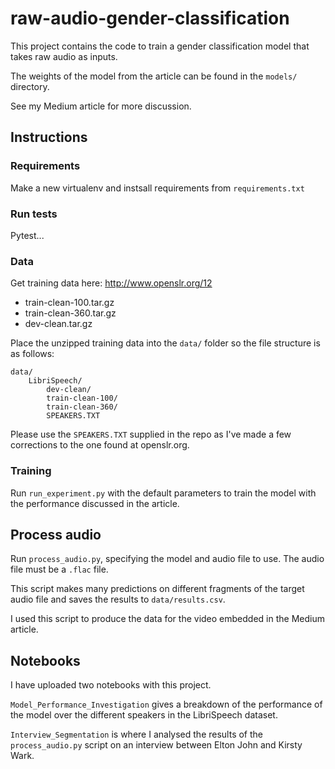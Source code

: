 # raw-audio-gender-classification

This project contains the code to train a gender classification model that takes raw audio as inputs.

The weights of the model from the article can be found in the `models/` directory.

See my Medium article for more discussion.

## Instructions
### Requirements
Make a new virtualenv and instsall requirements from `requirements.txt`

### Run tests

Pytest...

### Data
Get training data here: http://www.openslr.org/12
- train-clean-100.tar.gz
- train-clean-360.tar.gz
- dev-clean.tar.gz

Place the unzipped training data into the `data/` folder so the file structure is as follows:
```
data/
    LibriSpeech/
        dev-clean/
        train-clean-100/
        train-clean-360/
        SPEAKERS.TXT
```

Please use the `SPEAKERS.TXT` supplied in the repo as I've made a few corrections to the one found at openslr.org.

### Training

Run `run_experiment.py` with the default parameters to train the model with the performance discussed in the article.

## Process audio

Run `process_audio.py`, specifying the model and audio file to use. The audio file must be a `.flac` file.

This script makes many predictions on different fragments of the target audio file and saves the results to
`data/results.csv`.

I used this script to produce the data for the video embedded in the Medium article.


## Notebooks

I have uploaded two notebooks with this project.

`Model_Performance_Investigation` gives a breakdown of the performance of the model over the different speakers in the
LibriSpeech dataset.

`Interview_Segmentation` is where I analysed the results of the `process_audio.py` script on an interview between Elton
John and Kirsty Wark.
